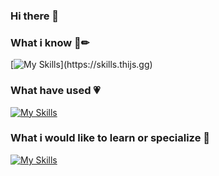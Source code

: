 ### Hi there 👋



### What i know  💸✏
[![My Skills](https://skills.thijs.gg/icons?i=js,html,css,git,mysql,nodejs,py,react,tailwind,docker,arduino,raspberrypi,linux,discord,ps,postman,vscode,)](https://skills.thijs.gg)
### What have used 💗
[![My Skills](https://skills.thijs.gg/icons?i=js,c,cs,dart,flutter,androidstudio,,figma,java,jquery,kotlin,mongodb,php,postgres,unity)](https://skills.thijs.gg)

### What i would like to learn or specialize 💖
[![My Skills](https://skills.thijs.gg/icons?i=py,latex,matlab,julia,mongodb,fastapi,django,js,git,react,tailwind,docker)](https://skills.thijs.gg)
